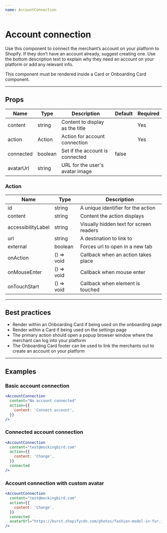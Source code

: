 ```yaml
---
name: AccountConnection
---
```


# Account connection

Use this component to connect the merchant’s account on your platform to Shopify. If they don’t have an account already, suggest creating one. Use the bottom description text to explain why they need an account on your platform or add any relevant info.

This component must be rendered inside a Card or Onboarding Card component.

---

## Props

| Name      | Type    | Description                     | Default | Required |
| --------- | ------- | ------------------------------- | ------- | -------- |
| content   | string  | Content to display as the title |         | Yes      |
| action    | Action  | Action for account connection   |         | Yes      |
| connected | boolean | Set if the account is connected | false   |          |
| avatarUrl | string  | URL for the user's avatar image |         |          |

### Action

| Name               | Type       | Description                             |
| ------------------ | ---------- | --------------------------------------- |
| id                 | string     | A unique identifier for the action      |
| content            | string     | Content the action displays             |
| accessibilityLabel | string     | Visually hidden text for screen readers |
| url                | string     | A destination to link to                |
| external           | boolean    | Forces url to open in a new tab         |
| onAction           | () => void | Callback when an action takes place     |
| onMouseEnter       | () => void | Callback when mouse enter               |
| onTouchStart       | () => void | Callback when element is touched        |

---

## Best practices

- Render within an Onboarding Card if being used on the onboarding page
- Render within a Card if being used on the settings page
- The primary action should open a popup browser window where the merchant can log into your platform
- The Onboarding Card footer can be used to link the merchants out to create an account on your platform

---

## Examples

### Basic account connection

```jsx
<AccountConnection
  content="No account connected"
  action={{
    content: 'Connect account',
  }}
/>
```

### Connected account connection

```jsx
<AccountConnection
  content="test@mockingbird.com"
  action={{
    content: 'Change',
  }}
  connected
/>
```

### Account connection with custom avatar

```jsx
<AccountConnection
  content="test@mockingbird.com"
  action={{
    content: 'Change',
  }}
  connected
  avatarUrl="https://burst.shopifycdn.com/photos/fashion-model-in-fur.jpg?width=373"
/>
```
